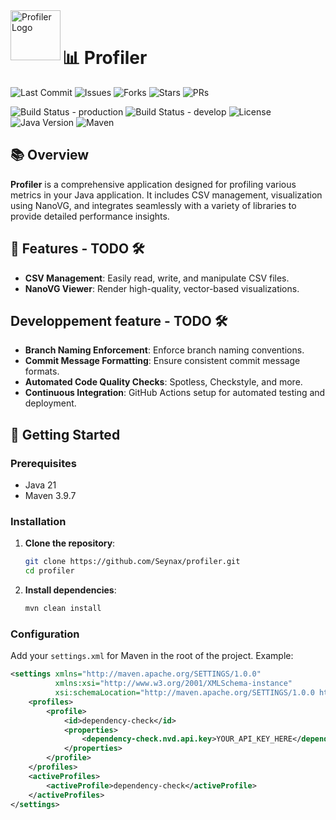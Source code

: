 <img src="https://github.com/seynax/Profiler/assets/30376290/bdfc3d6c-5022-4389-a544-5bc0c13fce5c" alt="Profiler Logo" width="80" height="80" align="left"/>

<br>

# 📊 Profiler

![Last Commit](https://img.shields.io/github/last-commit/seynax/Profiler?style=for-the-badge)
![Issues](https://img.shields.io/github/issues/seynax/Profiler?style=for-the-badge)
![Forks](https://img.shields.io/github/forks/seynax/Profiler?style=for-the-badge)
![Stars](https://img.shields.io/github/stars/seynax/Profiler?style=for-the-badge)
![PRs](https://img.shields.io/github/issues-pr/seynax/Profiler?style=for-the-badge)

![Build Status - production](https://img.shields.io/github/actions/workflow/status/seynax/Profiler/maven.yml?branch=main&style=for-the-badge)
![Build Status - develop](https://img.shields.io/github/actions/workflow/status/seynax/Profiler/maven.yml?branch=develop&style=for-the-badge)
![License](https://img.shields.io/github/license/seynax/Profiler?style=for-the-badge)
![Java Version](https://img.shields.io/badge/Java-21-007396?style=for-the-badge&logo=java)
![Maven](https://img.shields.io/badge/Maven-3.9.7-C71A36?style=for-the-badge&logo=apache-maven)

## 📚 Overview

**Profiler** is a comprehensive application designed for profiling various metrics in your Java application. It includes
CSV management, visualization using NanoVG, and integrates seamlessly with a variety of libraries to provide detailed
performance insights.

## 🌟 Features - TODO 🛠️

- **CSV Management**: Easily read, write, and manipulate CSV files.
- **NanoVG Viewer**: Render high-quality, vector-based visualizations.

## Developpement feature - TODO 🛠️

- **Branch Naming Enforcement**: Enforce branch naming conventions.
- **Commit Message Formatting**: Ensure consistent commit message formats.
- **Automated Code Quality Checks**: Spotless, Checkstyle, and more.
- **Continuous Integration**: GitHub Actions setup for automated testing and deployment.

## 🚀 Getting Started

### Prerequisites

- Java 21
- Maven 3.9.7

### Installation

1. **Clone the repository**:

    ```sh
    git clone https://github.com/Seynax/profiler.git
    cd profiler
    ```

2. **Install dependencies**:

    ```sh
    mvn clean install
    ```

### Configuration

Add your `settings.xml` for Maven in the root of the project. Example:

```xml
<settings xmlns="http://maven.apache.org/SETTINGS/1.0.0"
          xmlns:xsi="http://www.w3.org/2001/XMLSchema-instance"
          xsi:schemaLocation="http://maven.apache.org/SETTINGS/1.0.0 http://maven.apache.org/xsd/settings-1.0.0.xsd">
    <profiles>
        <profile>
            <id>dependency-check</id>
            <properties>
                <dependency-check.nvd.api.key>YOUR_API_KEY_HERE</dependency-check.nvd.api.key>
            </properties>
        </profile>
    </profiles>
    <activeProfiles>
        <activeProfile>dependency-check</activeProfile>
    </activeProfiles>
</settings>
